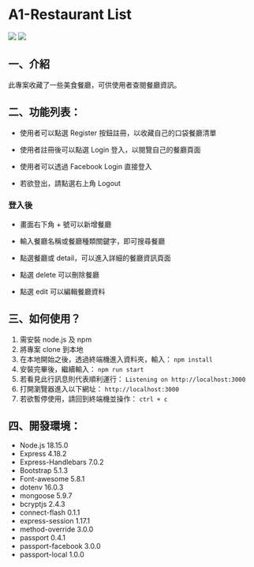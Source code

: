 # A1-Restaurant List

![](https://i.imgur.com/hoSWpwW.png)
![](https://i.imgur.com/WOvjjWG.jpg)

## 一、介紹

此專案收藏了一些美食餐廳，可供使用者查閱餐廳資訊。

## 二、功能列表：

- 使用者可以點選 Register 按鈕註冊，以收藏自己的口袋餐廳清單

- 使用者註冊後可以點選 Login 登入，以閱覽自己的餐廳頁面

- 使用者可以透過 Facebook Login 直接登入

- 若欲登出，請點選右上角 Logout

### 登入後

- 畫面右下角 + 號可以新增餐廳

- 輸入餐廳名稱或餐廳種類關鍵字，即可搜尋餐廳

- 點選餐廳或 detail，可以進入詳細的餐廳資訊頁面

- 點選 delete 可以刪除餐廳

- 點選 edit 可以編輯餐廳資料

## 三、如何使用？

1. 需安裝 node.js 及 npm
2. 將專案 clone 到本地
3. 在本地開始之後，透過終端機進入資料夾，輸入：
   `npm install`
4. 安裝完畢後，繼續輸入：
   `npm run start`
5. 若看見此行訊息則代表順利運行：
   `Listening on http://localhost:3000`
6. 打開瀏覽器進入以下網址：
   `http://localhost:3000`
7. 若欲暫停使用，請回到終端機並操作：
   `ctrl + c`

## 四、開發環境：

- Node.js 18.15.0
- Express 4.18.2
- Express-Handlebars 7.0.2
- Bootstrap 5.1.3
- Font-awesome 5.8.1
- dotenv 16.0.3
- mongoose 5.9.7
- bcryptjs 2.4.3
- connect-flash 0.1.1
- express-session 1.17.1
- method-override 3.0.0
- passport 0.4.1
- passport-facebook 3.0.0
- passport-local 1.0.0
